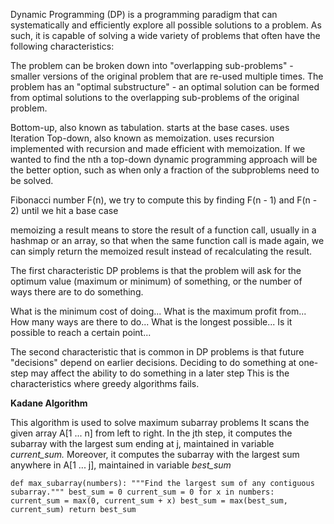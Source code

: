 Dynamic Programming (DP) is a programming paradigm that can systematically and efficiently explore all possible solutions to a problem. As such, it is capable of solving a wide variety of problems that often have the following characteristics:

The problem can be broken down into "overlapping sub-problems" - smaller versions of the original problem that are re-used multiple times.
The problem has an "optimal substructure" - an optimal solution can be formed from optimal solutions to the overlapping sub-problems of the original problem.

Bottom-up, also known as tabulation. starts at the base cases.
        uses Iteration
Top-down, also known as memoization.
        uses recursion
        implemented with recursion and made efficient with memoization. If we wanted to find the nth
a top-down dynamic programming approach will be the better option, 
such as when only a fraction of the subproblems need to be solved.

Fibonacci number F(n), we try to compute this by finding F(n - 1) and F(n - 2) until we hit a base case

memoizing a result means to store the result of a function call, usually in a hashmap or an array, so that when the same function call is made again, we can simply return the memoized result instead of recalculating the result.


The first characteristic
DP problems is that the problem will ask for the optimum value (maximum or minimum) of something, 
or the number of ways there are to do something. 

What is the minimum cost of doing...
What is the maximum profit from...
How many ways are there to do...
What is the longest possible...
Is it possible to reach a certain point...

The second characteristic 
that is common in DP problems is that future "decisions" depend on earlier decisions. 
Deciding to do something at one-step may affect the ability to do something in a later step
This is the characteristics where greedy algorithms fails.


**Kadane Algorithm**

This algorithm is used to solve maximum subarray problems
It scans the given array A[1 ... n] from left to right. 
In the jth step, it computes the subarray with the largest sum ending at j, maintained in variable _current_sum._
Moreover, it computes the subarray with the largest sum anywhere in A[1 ... j], maintained in variable _best_sum_

`def max_subarray(numbers):
        """Find the largest sum of any contiguous subarray."""
        best_sum = 0
        current_sum = 0
        for x in numbers:
                current_sum = max(0, current_sum + x)
                best_sum = max(best_sum, current_sum)
        return best_sum`